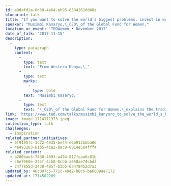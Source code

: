 ```yaml
---
id: a0dafd2a-0d38-4a64-ab95-8584261dd48a
blueprint: talk
title: "If you want to solve the world’s biggest problems, invest in women and\_girls."
speaker: "Musimbi Kasaryo,\_CEO\_of the Global Fund for Women,"
location_or_event: 'TEDWomen • November 2017'
date_of_talk: '2017-11-15'
description:
  -
    type: paragraph
    content:
      -
        type: text
        text: "From Western Kenya,\_"
      -
        type: text
        marks:
          -
            type: bold
        text: 'Musimbi Kasaryo,'
      -
        type: text
        text: "\_CEO\_of the Global Fund for Women,\_explains the tradition of “isirika”, which confirms our common humanity. She celebrates the existence of 168 women’s funds across the\_world.\_"
link: 'https://www.ted.com/talks/musimbi_kanyoro_to_solve_the_world_s_biggest_problems_invest_in_women_and_girls'
image: image-1714171373.jpeg
collection_type: talk
challenges:
  - inspiration
related_partner_initiatives:
  - 6f9195fc-1c72-4935-be44-e6b912bbba06
  - 4e493203-61b5-4ca2-8ac9-0814e584fff4
related_content:
  - a280bae3-7430-4093-a494-817fcaa6c81b
  - c6e7060e-324f-4cb8-8cbb-a658ae74cbd3
  - 2477855d-3438-485f-b3b5-6a478452d7a3
updated_by: 46c097c5-771c-49e2-b8c6-ba6009ae7172
updated_at: 1714502289
---
```

